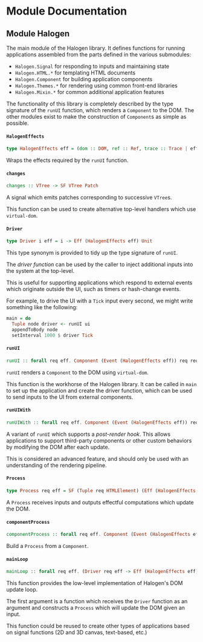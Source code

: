 # Module Documentation

## Module Halogen


The main module of the Halogen library. It defines functions for running applications
assembled from the parts defined in the various submodules:

- `Halogen.Signal` for responding to inputs and maintaining state
- `Halogen.HTML.*` for templating HTML documents
- `Halogen.Component` for building application components
- `Halogen.Themes.*` for rendering using common front-end libraries
- `Halogen.Mixin.*` for common additional application features

The functionality of this library is completely described by the type signature of the `runUI`
function, which renders a `Component` to the DOM. The other modules exist to make the construction
of `Component`s as simple as possible.


#### `HalogenEffects`

``` purescript
type HalogenEffects eff = (dom :: DOM, ref :: Ref, trace :: Trace | eff)
```

Wraps the effects required by the `runUI` function.

#### `changes`

``` purescript
changes :: VTree -> SF VTree Patch
```

A signal which emits patches corresponding to successive `VTree`s.

This function can be used to create alternative top-level handlers which use `virtual-dom`.

#### `Driver`

``` purescript
type Driver i eff = i -> Eff (HalogenEffects eff) Unit
```

This type synonym is provided to tidy up the type signature of `runUI`.

The _driver function_ can be used by the caller to inject additional inputs into the system at the top-level.

This is useful for supporting applications which respond to external events which originate
outside the UI, such as timers or hash-change events.

For example, to drive the UI with a `Tick` input every second, we might write something like the following:

```purescript
main = do
  Tuple node driver <- runUI ui
  appendToBody node
  setInterval 1000 $ driver Tick
```

#### `runUI`

``` purescript
runUI :: forall req eff. Component (Event (HalogenEffects eff)) req req -> Eff (HalogenEffects eff) (Tuple HTMLElement (Driver req eff))
```

`runUI` renders a `Component` to the DOM using `virtual-dom`.

This function is the workhorse of the Halogen library. It can be called in `main`
to set up the application and create the driver function, which can be used to 
send inputs to the UI from external components.

#### `runUIWith`

``` purescript
runUIWith :: forall req eff. Component (Event (HalogenEffects eff)) req req -> (req -> HTMLElement -> Driver req eff -> Eff (HalogenEffects eff) Unit) -> Eff (HalogenEffects eff) (Tuple HTMLElement (Driver req eff))
```

A variant of `runUI` which supports a _post-render hook_. This allows applications
to support third-party components or other custom behaviors by modifying the DOM after
each update.

This is considered an advanced feature, and should only be used with an understanding of
the rendering pipeline.

#### `Process`

``` purescript
type Process req eff = SF (Tuple req HTMLElement) (Eff (HalogenEffects eff) HTMLElement)
```

A `Process` receives inputs and outputs effectful computations which update the DOM.

#### `componentProcess`

``` purescript
componentProcess :: forall req eff. Component (Event (HalogenEffects eff)) req req -> (req -> HTMLElement -> Driver req eff -> Eff (HalogenEffects eff) Unit) -> Driver req eff -> Tuple HTMLElement (Process req eff)
```

Build a `Process` from a `Component`.

#### `mainLoop`

``` purescript
mainLoop :: forall req eff. (Driver req eff -> Eff (HalogenEffects eff) (Tuple HTMLElement (Process req eff))) -> Eff (HalogenEffects eff) (Tuple HTMLElement (Driver req eff))
```

This function provides the low-level implementation of Halogen's DOM update loop.

The first argument is a function which receives the `Driver` function as an argument and
constructs a `Process` which will update the DOM given an input.

This function could be reused to create other types of applications based on signal functions
(2D and 3D canvas, text-based, etc.)



